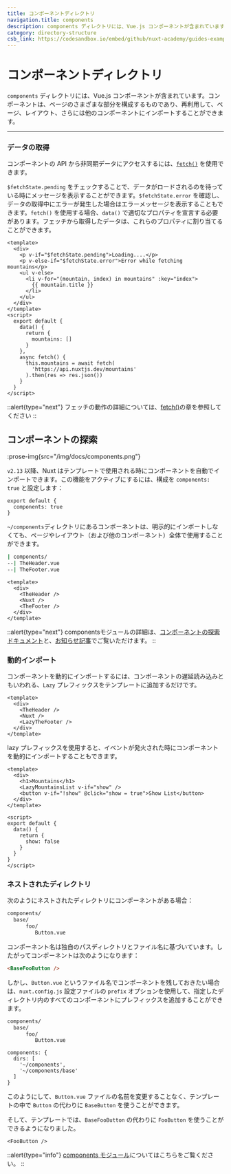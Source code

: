 ```yaml
---
title: コンポーネントディレクトリ
navigation.title: components
description: components ディレクトリには、Vue.js コンポーネントが含まれています。コンポーネントは、ページのさまざまな部分を構成するものであり、再利用して、ページ、レイアウト、さらには他のコンポーネントにインポートすることができます。
category: directory-structure
csb_link: https://codesandbox.io/embed/github/nuxt-academy/guides-examples/tree/master/04_directory_structure/03_components?fontsize=14&hidenavigation=1&theme=dark
---
```

# コンポーネントディレクトリ

`components` ディレクトリには、Vue.js コンポーネントが含まれています。コンポーネントは、ページのさまざまな部分を構成するものであり、再利用して、ページ、レイアウト、さらには他のコンポーネントにインポートすることができます。

---
### データの取得

コンポーネントの API から非同期データにアクセスするには、[`fetch()`](/docs/features/data-fetching#the-fetch-method) を使用できます。

`$fetchState.pending` をチェックすることで、データがロードされるのを待っている時にメッセージを表示することができます。`$fetchState.error` を確認し、データの取得中にエラーが発生した場合はエラーメッセージを表示することもできます。`fetch()` を使用する場合、`data()` で適切なプロパティを宣言する必要があります。フェッチから取得したデータは、これらのプロパティに割り当てることができます。

```html{}[components/MountainsList.vue]
<template>
  <div>
    <p v-if="$fetchState.pending">Loading....</p>
    <p v-else-if="$fetchState.error">Error while fetching mountains</p>
    <ul v-else>
      <li v-for="(mountain, index) in mountains" :key="index">
        {{ mountain.title }}
      </li>
    </ul>
  </div>
</template>
<script>
  export default {
    data() {
      return {
        mountains: []
      }
    },
    async fetch() {
      this.mountains = await fetch(
        'https://api.nuxtjs.dev/mountains'
      ).then(res => res.json())
    }
  }
</script>
```

::alert{type="next"}
フェッチの動作の詳細については、[fetch()](/docs/features/data-fetching#the-fetch-method)の章を参照してください
::
## コンポーネントの探索

:prose-img{src="/img/docs/components.png"}

`v2.13` 以降、Nuxt はテンプレートで使用される時にコンポーネントを自動でインポートできます。この機能をアクティブにするには、構成を `components: true` と設定します：

```js{}[nuxt.config.js]
export default {
  components: true
}
```

`~/components`ディレクトリにあるコンポーネントは、明示的にインポートしなくても、ページやレイアウト（および他のコンポーネント）全体で使用することができます。

```bash
| components/
--| TheHeader.vue
--| TheFooter.vue
```

```html{}[layouts/default.vue]
<template>
  <div>
    <TheHeader />
    <Nuxt />
    <TheFooter />
  </div>
</template>
```

::alert{type="next"}
componentsモジュールの詳細は、[コンポーネントの探索 ドキュメント](/docs/features/component-discovery)と、[お知らせ記事](/blog/improve-your-developer-experience-with-nuxt-components)でご覧いただけます。
::

### 動的インポート

コンポーネントを動的にインポートするには、コンポーネントの遅延読み込みともいわれる、`Lazy` プレフィックスをテンプレートに追加するだけです。

```html{}[layouts/default.vue]
<template>
  <div>
    <TheHeader />
    <Nuxt />
    <LazyTheFooter />
  </div>
</template>
```

lazy プレフィックスを使用すると、イベントが発火された時にコンポーネントを動的にインポートすることもできます。

```html{}[pages/index.vue]
<template>
  <div>
    <h1>Mountains</h1>
    <LazyMountainsList v-if="show" />
    <button v-if="!show" @click="show = true">Show List</button>
  </div>
</template>

<script>
export default {
  data() {
    return {
      show: false
    }
  }
}
</script>
```

### ネストされたディレクトリ

次のようにネストされたディレクトリにコンポーネントがある場合：

```bash
components/
  base/
      foo/
         Button.vue
```

コンポーネント名は独自のパスディレクトリとファイル名に基づいています。したがってコンポーネントは次のようになります：

```html
<BaseFooButton />
```

しかし、`Button.vue` というファイル名でコンポーネントを残しておきたい場合は、`nuxt.config.js` 設定ファイルの `prefix` オプションを使用して、指定したディレクトリ内のすべてのコンポーネントにプレフィックスを追加することができます。

```bash
components/
  base/
      foo/
         Button.vue
```

```bash{}[nuxt.config.js]
components: {
  dirs: [
    '~/components',
    '~/components/base'
  ]
}
```

このようにして、`Button.vue` ファイルの名前を変更することなく、テンプレートの中で `Button` の代わりに `BaseButton` を使うことができます。

そして、テンプレートでは、`BaseFooButton` の代わりに `FooButton` を使うことができるようになりました。

```html{}[pages/index.vue]
<FooButton />
```

::alert{type="info"}
[components モジュール](/blog/improve-your-developer-experience-with-nuxt-components)についてはこちらをご覧ください。
::
